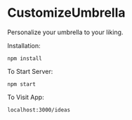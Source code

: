 # CustomizeUmbrella
Personalize your umbrella to your liking.

Installation:

`npm install`

To Start Server:

`npm start`  

To Visit App:

`localhost:3000/ideas`  
